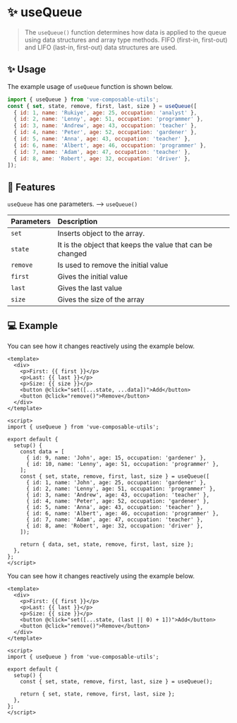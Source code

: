 # :sparkles: useQueue

> The `useQueue()` function determines how data is applied to the queue using data structures and array type methods. FIFO (first-in, first-out) and LIFO (last-in, first-out) data structures are used. 

## :sparkles: Usage

The example usage of `useQueue` function is shown below.

```js
import { useQueue } from 'vue-composable-utils';
const { set, state, remove, first, last, size } = useQueue([
  { id: 1, name: 'Rukiye', age: 25, occupation: 'analyst' },
  { id: 2, name: 'Lenny', age: 51, occupation: 'programmer' },
  { id: 3, name: 'Andrew', age: 43, occupation: 'teacher' },
  { id: 4, name: 'Peter', age: 52, occupation: 'gardener' },
  { id: 5, name: 'Anna', age: 43, occupation: 'teacher' },
  { id: 6, name: 'Albert', age: 46, occupation: 'programmer' },
  { id: 7, name: 'Adam', age: 47, occupation: 'teacher' },
  { id: 8, ame: 'Robert', age: 32, occupation: 'driver' },
]);
```

## :rocket: Features

`useQueue` has one parameters. --> `useQueue()`

| Parameters | Description                                |
| :-------- | :------------------------------------------ |
| `set`     | Inserts object to the array.                |
| `state`   | It is the object that keeps the value that can be changed |
| `remove`  | Is used to remove the initial value         |
| `first`   | Gives the initial value                     |
| `last`    | Gives the last value                        |
| `size`    | Gives the size of the array                 |

## :computer: Example

You can see how it changes reactively using the example below.

<QueueComponent />

```vue
<template>
  <div>
    <p>First: {{ first }}</p>
    <p>Last: {{ last }}</p>
    <p>Size: {{ size }}</p>
    <button @click="set([...state, ...data])">Add</button>
    <button @click="remove()">Remove</button>
  </div>
</template>

<script>
import { useQueue } from 'vue-composable-utils';

export default {
  setup() {
    const data = [
      { id: 9, name: 'John', age: 15, occupation: 'gardener' },
      { id: 10, name: 'Lenny', age: 51, occupation: 'programmer' },
    ];
    const { set, state, remove, first, last, size } = useQueue([
      { id: 1, name: 'John', age: 25, occupation: 'gardener' },
      { id: 2, name: 'Lenny', age: 51, occupation: 'programmer' },
      { id: 3, name: 'Andrew', age: 43, occupation: 'teacher' },
      { id: 4, name: 'Peter', age: 52, occupation: 'gardener' },
      { id: 5, name: 'Anna', age: 43, occupation: 'teacher' },
      { id: 6, name: 'Albert', age: 46, occupation: 'programmer' },
      { id: 7, name: 'Adam', age: 47, occupation: 'teacher' },
      { id: 8, ame: 'Robert', age: 32, occupation: 'driver' },
    ]);

    return { data, set, state, remove, first, last, size };
  },
};
</script>
```

You can see how it changes reactively using the example below.

<QueueComponentTwo />

```vue
<template>
  <div>
    <p>First: {{ first }}</p>
    <p>Last: {{ last }}</p>
    <p>Size: {{ size }}</p>
    <button @click="set([...state, (last || 0) + 1])">Add</button>
    <button @click="remove()">Remove</button>
  </div>
</template>

<script>
import { useQueue } from 'vue-composable-utils';

export default {
  setup() {
    const { set, state, remove, first, last, size } = useQueue();

    return { set, state, remove, first, last, size };
  },
};
</script>
```

<ToggleDarkMode/>
